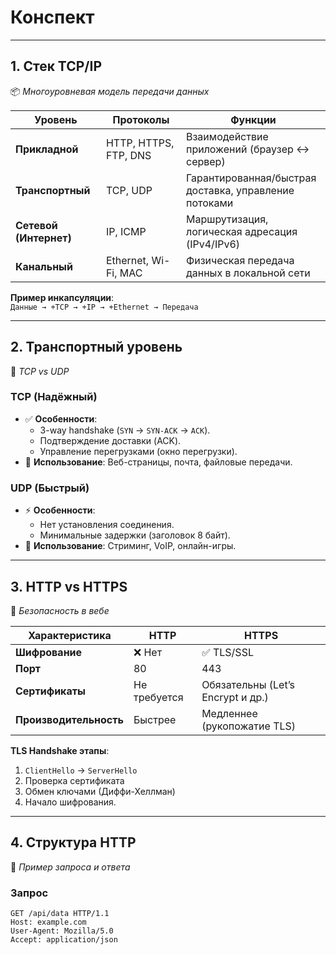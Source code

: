 # Конспект
---

## **1. Стек TCP/IP**  
📦 *Многоуровневая модель передачи данных*

| **Уровень**              | **Протоколы**                     | **Функции**                                                                 |
|--------------------------|-----------------------------------|-----------------------------------------------------------------------------|
| **Прикладной**           | HTTP, HTTPS, FTP, DNS             | Взаимодействие приложений (браузер ↔ сервер)                                |
| **Транспортный**         | TCP, UDP                          | Гарантированная/быстрая доставка, управление потоками                       |
| **Сетевой (Интернет)**   | IP, ICMP                          | Маршрутизация, логическая адресация (IPv4/IPv6)                             |
| **Канальный**            | Ethernet, Wi-Fi, MAC              | Физическая передача данных в локальной сети                                 |

**Пример инкапсуляции**:  
`Данные → +TCP → +IP → +Ethernet → Передача`

---

## **2. Транспортный уровень**  
🔌 *TCP vs UDP*

### **TCP (Надёжный)**
- ✅ **Особенности**:  
  - 3-way handshake (`SYN` → `SYN-ACK` → `ACK`).  
  - Подтверждение доставки (ACK).  
  - Управление перегрузками (окно перегрузки).  
- 📍 **Использование**: Веб-страницы, почта, файловые передачи.

### **UDP (Быстрый)**
- ⚡ **Особенности**:  
  - Нет установления соединения.  
  - Минимальные задержки (заголовок 8 байт).  
- 📍 **Использование**: Стриминг, VoIP, онлайн-игры.

---

## **3. HTTP vs HTTPS**  
🔐 *Безопасность в вебе*

| **Характеристика**       | **HTTP**                          | **HTTPS**                         |
|--------------------------|-----------------------------------|-----------------------------------|
| **Шифрование**           | ❌ Нет                            | ✅ TLS/SSL                         |
| **Порт**                 | 80                                | 443                               |
| **Сертификаты**          | Не требуется                      | Обязательны (Let’s Encrypt и др.) |
| **Производительность**   | Быстрее                          | Медленнее (рукопожатие TLS)       |

**TLS Handshake этапы**:  
1. `ClientHello` → `ServerHello`  
2. Проверка сертификата  
3. Обмен ключами (Диффи-Хеллман)  
4. Начало шифрования.

---

## **4. Структура HTTP**  
📄 *Пример запроса и ответа*

### **Запрос**
```http
GET /api/data HTTP/1.1
Host: example.com
User-Agent: Mozilla/5.0
Accept: application/json
